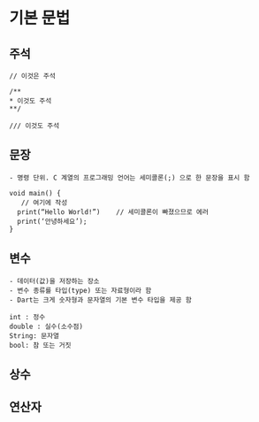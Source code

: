 # 기본 문법

## 주석
  ```
  // 이것은 주석
  
  /**
  * 이것도 주석
  **/
  
  /// 이것도 주석
  ```
## 문장
  ```
  - 명령 단위. C 계열의 프로그래밍 언어는 세미콜론(;) 으로 한 문장을 표시 함

  void main() {
     // 여기에 작성
    print(“Hello World!”)    // 세미콜론이 빠졌으므로 에러
    print(‘안녕하세요’);
  }
  ```
## 변수
  ```
  - 데이터(값)을 저장하는 장소
  - 변수 종류를 타입(type) 또는 자료형이라 함
  - Dart는 크게 숫자형과 문자열의 기본 변수 타입을 제공 함

  int : 정수
  double : 실수(소수점)
  String: 문자열
  bool: 참 또는 거짓
  ```
## 상수
## 연산자
